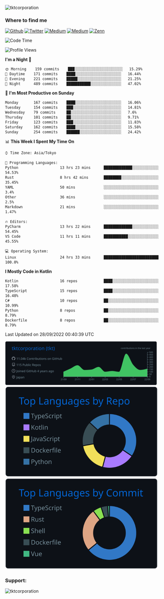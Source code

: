 <p align="left"> <img src="https://komarev.com/ghpvc/?username=tktcorporation&label=Profile%20views&color=0e75b6&style=flat" alt="tktcorporation" /> </p>

<h3>Where to find me</h3>
<p>
<a href="https://github.com/tktcorporation" target="_blank"><img alt="Github" src="https://img.shields.io/badge/GitHub-%2312100E.svg?&style=for-the-badge&logo=Github&logoColor=white" /></a>
<a href="https://twitter.com/tktcorporation" target="_blank"><img alt="Twitter" src="https://img.shields.io/badge/twitter-%231DA1F2.svg?&style=for-the-badge&logo=twitter&logoColor=white" /></a>
<a href="https://www.linkedin.com/in/tktcorporation" target="_blank"><img alt="Medium" src="https://img.shields.io/badge/linkdin-0a66c2.svg?&style=for-the-badge&logo=linkedin&logoColor=white" /></a>
<a href="https://qiita.com/tktcorporation" target="_blank"><img alt="Medium" src="https://img.shields.io/badge/qiita-55C500.svg?&style=for-the-badge&logo=qiita&logoColor=white" /></a>
<a href="https://zenn.dev/tktcorporation" target="_blank"><img alt="Zenn" src="https://img.shields.io/badge/Zenn-3EA8FF.svg?&style=for-the-badge&logo=Zenn&logoColor=white" /></a>
</p>
  
<!--START_SECTION:waka-->
![Code Time](http://img.shields.io/badge/Code%20Time-570%20hrs%2055%20mins-blue)

![Profile Views](http://img.shields.io/badge/Profile%20Views-1-blue)

**I'm a Night 🦉** 

```text
🌞 Morning    159 commits    ███░░░░░░░░░░░░░░░░░░░░░░   15.29% 
🌆 Daytime    171 commits    ████░░░░░░░░░░░░░░░░░░░░░   16.44% 
🌃 Evening    221 commits    █████░░░░░░░░░░░░░░░░░░░░   21.25% 
🌙 Night      489 commits    ███████████░░░░░░░░░░░░░░   47.02%

```
📅 **I'm Most Productive on Sunday** 

```text
Monday       167 commits    ████░░░░░░░░░░░░░░░░░░░░░   16.06% 
Tuesday      154 commits    ███░░░░░░░░░░░░░░░░░░░░░░   14.81% 
Wednesday    79 commits     ██░░░░░░░░░░░░░░░░░░░░░░░   7.6% 
Thursday     101 commits    ██░░░░░░░░░░░░░░░░░░░░░░░   9.71% 
Friday       123 commits    ███░░░░░░░░░░░░░░░░░░░░░░   11.83% 
Saturday     162 commits    ████░░░░░░░░░░░░░░░░░░░░░   15.58% 
Sunday       254 commits    ██████░░░░░░░░░░░░░░░░░░░   24.42%

```


📊 **This Week I Spent My Time On** 

```text
⌚︎ Time Zone: Asia/Tokyo

💬 Programming Languages: 
Python                   13 hrs 23 mins      █████████████░░░░░░░░░░░░   54.53% 
Rust                     8 hrs 42 mins       ████████░░░░░░░░░░░░░░░░░   35.45% 
YAML                     50 mins             ░░░░░░░░░░░░░░░░░░░░░░░░░   3.4% 
Other                    36 mins             ░░░░░░░░░░░░░░░░░░░░░░░░░   2.5% 
Markdown                 21 mins             ░░░░░░░░░░░░░░░░░░░░░░░░░   1.47%

🔥 Editors: 
PyCharm                  13 hrs 22 mins      █████████████░░░░░░░░░░░░   54.45% 
VS Code                  11 hrs 11 mins      ███████████░░░░░░░░░░░░░░   45.55%

💻 Operating System: 
Linux                    24 hrs 33 mins      █████████████████████████   100.0%

```

**I Mostly Code in Kotlin** 

```text
Kotlin                   16 repos            ████░░░░░░░░░░░░░░░░░░░░░   17.58% 
TypeScript               15 repos            ████░░░░░░░░░░░░░░░░░░░░░   16.48% 
C#                       10 repos            ██░░░░░░░░░░░░░░░░░░░░░░░   10.99% 
Python                   8 repos             ██░░░░░░░░░░░░░░░░░░░░░░░   8.79% 
Dockerfile               8 repos             ██░░░░░░░░░░░░░░░░░░░░░░░   8.79%

```



 Last Updated on 28/09/2022 00:40:39 UTC
<!--END_SECTION:waka-->

[![](https://raw.githubusercontent.com/tktcorporation/tktcorporation/master/profile-summary-card-output/github_dark/0-profile-details.svg)](https://github.com/vn7n24fzkq/github-profile-summary-cards)
[![](https://raw.githubusercontent.com/tktcorporation/tktcorporation/master/profile-summary-card-output/github_dark/1-repos-per-language.svg)](https://github.com/vn7n24fzkq/github-profile-summary-cards) [![](https://raw.githubusercontent.com/tktcorporation/tktcorporation/master/profile-summary-card-output/github_dark/2-most-commit-language.svg)](https://github.com/vn7n24fzkq/github-profile-summary-cards)

<h3 align="left">Support:</h3>
<p><a href="https://www.buymeacoffee.com/tktcorporation"> <img align="left" src="https://cdn.buymeacoffee.com/buttons/v2/default-yellow.png" height="50" width="210" alt="tktcorporation" /></a></p><br><br>
